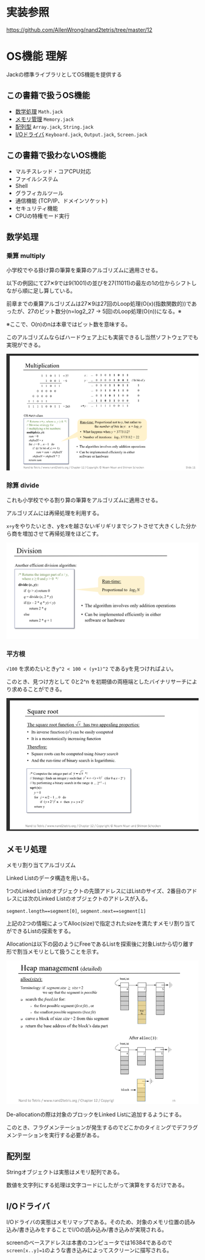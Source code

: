 
# 実装参照

https://github.com/AllenWrong/nand2tetris/tree/master/12

# OS機能 理解

Jackの標準ライブラリとしてOS機能を提供する

## この書籍で扱うOS機能

* [数学処理](./README.md#数学処理) `Math.jack`
* [メモリ管理](./README.md#メモリ処理) `Memory.jack`
* [配列型](./README.md/#配列型) `Array.jack`, `String.jack`
* [I/Oドライバ](./README.md#I/Oドライバ) `Keyboard.jack`, `Output.jack`, `Screen.jack`

## この書籍で扱わないOS機能

* マルチスレッド・コアCPU対応
* ファイルシステム
* Shell
* グラフィカルツール
* 通信機能 (TCP/IP、ドメインソケット)
* セキュリティ機能
* CPUの特権モード実行

## 数学処理

### 乗算 multiply

小学校でやる掛け算の筆算を乗算のアルゴリズムに適用させる。

以下の例図にて27✕9では9(1001)の並びを27(11011)の最左の1の位からシフトしながら順に足し算している。

前章までの乗算アルゴリズムは27✕9は27回のLoop処理(O(x)(指数関数的))であったが、27のビット数分(n=log2_27 → 5回)のLoop処理(O(n))になる。※

※ここで、O(n)のnは本章ではビット数を意味する。

このアルゴリズムならばハードウェア上にも実装できるし当然ソフトウェアでも実現ができる。

![image](./assets/multiply.png)

### 除算 divide

これも小学校でやる割り算の筆算をアルゴリズムに適用させる。

アルゴリズムには再帰処理を利用する。

`x÷y`をやりたいとき、yをxを越さないギリギリまでシフトさせて大きくした分から商を増加させて再帰処理をほどこす。

![image](./assets/divide.png)

### 平方根

`√100` を求めたいとき`y^2 < 100 < (y+1)^2` であるyを見つければよい。

このとき、見つけ方として 0と2^n を初期値の両極端としたバイナリサーチにより求めることができる。

![image](./assets/square-root.png)

## メモリ処理

メモリ割り当てアルゴリズム

Linked Listのデータ構造を用いる。

1つのLinked Listのオブジェクトの先頭アドレスにはListのサイズ、2番目のアドレスには次のLinked Listのオブジェクトのアドレスが入る。

`segment.length==segment[0]`, `segment.next==segment[1]`

上記の2つの情報によってAlloc(size)で指定されたsizeを満たすメモリ割り当てができるListの探索をする。

Allocationは以下の図のようにFreeであるListを探索後に対象Listから切り離す形で割当メモリとして扱うことを示す。

![image](./assets/alloc.png)

De-allocationの際は対象のブロックをLinked Listに追加するようにする。

このとき、フラグメンテーションが発生するのでどこかのタイミングでデフラグメンテーションを実行する必要がある。

## 配列型

Stringオブジェクトは実態はメモリ配列である。

数値を文字列にする処理は文字コードにしたがって演算をするだけである。

## I/Oドライバ

I/Oドライバの実態はメモリマップである。そのため、対象のメモリ位置の読み込み/書き込みをすることでI/Oの読み込み/書き込みが実現される。

screenのベースアドレスは本書のコンピュータでは16384であるので`screen[x..y]=1`のような書き込みによってスクリーンに描写される。
